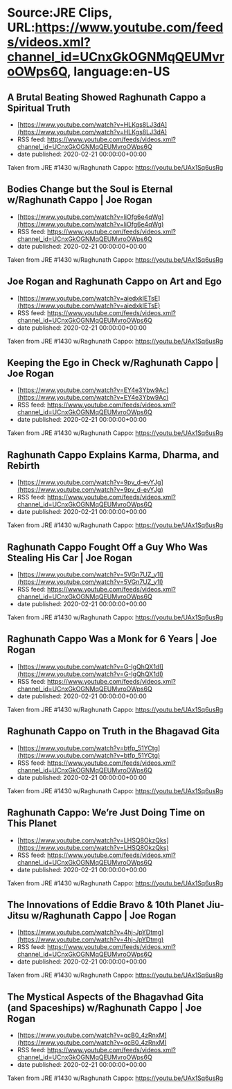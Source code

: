 # Source:JRE Clips, URL:https://www.youtube.com/feeds/videos.xml?channel_id=UCnxGkOGNMqQEUMvroOWps6Q, language:en-US

## A Brutal Beating Showed Raghunath Cappo a Spiritual Truth
 - [https://www.youtube.com/watch?v=HLKgs8LJ3dA](https://www.youtube.com/watch?v=HLKgs8LJ3dA)
 - RSS feed: https://www.youtube.com/feeds/videos.xml?channel_id=UCnxGkOGNMqQEUMvroOWps6Q
 - date published: 2020-02-21 00:00:00+00:00

Taken from JRE #1430 w/Raghunath Cappo: https://youtu.be/UAx1Sq6usRg

## Bodies Change but the Soul is Eternal w/Raghunath Cappo | Joe Rogan
 - [https://www.youtube.com/watch?v=liOfg6e4qWg](https://www.youtube.com/watch?v=liOfg6e4qWg)
 - RSS feed: https://www.youtube.com/feeds/videos.xml?channel_id=UCnxGkOGNMqQEUMvroOWps6Q
 - date published: 2020-02-21 00:00:00+00:00

Taken from JRE #1430 w/Raghunath Cappo:
https://youtu.be/UAx1Sq6usRg

## Joe Rogan and Raghunath Cappo on Art and Ego
 - [https://www.youtube.com/watch?v=aiedxklETsE](https://www.youtube.com/watch?v=aiedxklETsE)
 - RSS feed: https://www.youtube.com/feeds/videos.xml?channel_id=UCnxGkOGNMqQEUMvroOWps6Q
 - date published: 2020-02-21 00:00:00+00:00

Taken from JRE #1430 w/Raghunath Cappo: https://youtu.be/UAx1Sq6usRg

## Keeping the Ego in Check w/Raghunath Cappo | Joe Rogan
 - [https://www.youtube.com/watch?v=EY4e3Ybw9Ac](https://www.youtube.com/watch?v=EY4e3Ybw9Ac)
 - RSS feed: https://www.youtube.com/feeds/videos.xml?channel_id=UCnxGkOGNMqQEUMvroOWps6Q
 - date published: 2020-02-21 00:00:00+00:00

Taken from JRE #1430 w/Raghunath Cappo:
https://youtu.be/UAx1Sq6usRg

## Raghunath Cappo Explains Karma, Dharma, and Rebirth
 - [https://www.youtube.com/watch?v=9pv_d-evYJg](https://www.youtube.com/watch?v=9pv_d-evYJg)
 - RSS feed: https://www.youtube.com/feeds/videos.xml?channel_id=UCnxGkOGNMqQEUMvroOWps6Q
 - date published: 2020-02-21 00:00:00+00:00

Taken from JRE #1430 w/Raghunath Cappo: https://youtu.be/UAx1Sq6usRg

## Raghunath Cappo Fought Off a Guy Who Was Stealing His Car | Joe Rogan
 - [https://www.youtube.com/watch?v=5VGn7UZ_y1I](https://www.youtube.com/watch?v=5VGn7UZ_y1I)
 - RSS feed: https://www.youtube.com/feeds/videos.xml?channel_id=UCnxGkOGNMqQEUMvroOWps6Q
 - date published: 2020-02-21 00:00:00+00:00

Taken from JRE #1430 w/Raghunath Cappo:
https://youtu.be/UAx1Sq6usRg

## Raghunath Cappo Was a Monk for 6 Years | Joe Rogan
 - [https://www.youtube.com/watch?v=G-IgQhQX1dI](https://www.youtube.com/watch?v=G-IgQhQX1dI)
 - RSS feed: https://www.youtube.com/feeds/videos.xml?channel_id=UCnxGkOGNMqQEUMvroOWps6Q
 - date published: 2020-02-21 00:00:00+00:00

Taken from JRE #1430 w/Raghunath Cappo:
https://youtu.be/UAx1Sq6usRg

## Raghunath Cappo on Truth in the Bhagavad Gita
 - [https://www.youtube.com/watch?v=btfp_51YCtg](https://www.youtube.com/watch?v=btfp_51YCtg)
 - RSS feed: https://www.youtube.com/feeds/videos.xml?channel_id=UCnxGkOGNMqQEUMvroOWps6Q
 - date published: 2020-02-21 00:00:00+00:00

Taken from JRE #1430 w/Raghunath Cappo: https://youtu.be/UAx1Sq6usRg

## Raghunath Cappo: We’re Just Doing Time on This Planet
 - [https://www.youtube.com/watch?v=LHSQ8OkzQks](https://www.youtube.com/watch?v=LHSQ8OkzQks)
 - RSS feed: https://www.youtube.com/feeds/videos.xml?channel_id=UCnxGkOGNMqQEUMvroOWps6Q
 - date published: 2020-02-21 00:00:00+00:00

Taken from JRE #1430 w/Raghunath Cappo: https://youtu.be/UAx1Sq6usRg

## The Innovations of Eddie Bravo & 10th Planet Jiu-Jitsu w/Raghunath Cappo | Joe Rogan
 - [https://www.youtube.com/watch?v=4hj-JpYDtmg](https://www.youtube.com/watch?v=4hj-JpYDtmg)
 - RSS feed: https://www.youtube.com/feeds/videos.xml?channel_id=UCnxGkOGNMqQEUMvroOWps6Q
 - date published: 2020-02-21 00:00:00+00:00

Taken from JRE #1430 w/Raghunath Cappo:
https://youtu.be/UAx1Sq6usRg

## The Mystical Aspects of the Bhagavhad Gita (and Spaceships) w/Raghunath Cappo | Joe Rogan
 - [https://www.youtube.com/watch?v=qcB0_4zRnxM](https://www.youtube.com/watch?v=qcB0_4zRnxM)
 - RSS feed: https://www.youtube.com/feeds/videos.xml?channel_id=UCnxGkOGNMqQEUMvroOWps6Q
 - date published: 2020-02-21 00:00:00+00:00

Taken from JRE #1430 w/Raghunath Cappo:
https://youtu.be/UAx1Sq6usRg

